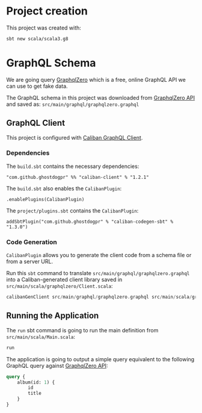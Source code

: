 Project creation
================

This project was created with:
```bash
sbt new scala/scala3.g8
```

GraphQL Schema
==============
We are going query [GraphqlZero](https://graphqlzero.almansi.me) which is a free, online GraphQL API
we can use to get fake data.

The GraphQL schema in this project was downloaded from [GraphqlZero API]
and saved as: `src/main/graphql/graphqlzero.graphql`

GraphQL Client
--------------
This project is configured with [Caliban GraphQL Client](https://ghostdogpr.github.io/caliban/docs/client.html).

### Dependencies
The `build.sbt` contains the necessary dependencies:
```
"com.github.ghostdogpr" %% "caliban-client" % "1.2.1"
```

The `build.sbt` also enables the `CalibanPlugin`:
```
.enablePlugins(CalibanPlugin)
```

The `project/plugins.sbt` contains the `CalibanPlugin`:
```
addSbtPlugin("com.github.ghostdogpr" % "caliban-codegen-sbt" % "1.3.0")
```

### Code Generation
`CalibanPlugin` allows you to generate the client code from a schema file or from a server URL.

Run this `sbt` command to translate `src/main/graphql/graphqlzero.graphql` into a Caliban-generated client library
saved in `src/main/scala/graphqlzero/Client.scala`:
```sbt
calibanGenClient src/main/graphql/graphqlzero.graphql src/main/scala/graphqlzero/Client.scala --genView true
```

Running the Application
-----------------------

The `run` sbt command is going to run the main definition from `src/main/scala/Main.scala`:
```sbt
run
```

The application is going to output a simple query equivalent to the following GraphQL query against [GraphqlZero API]:

```graphql
query {
    album(id: 1) {
        id
        title
    }
}
```

[GraphqlZero API]: https://graphqlzero.almansi.me/api